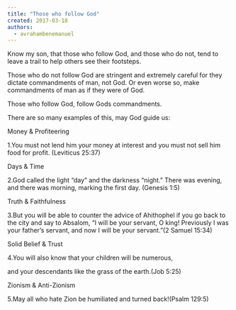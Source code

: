 ```yaml
---
title: "Those who follow God"
created: 2017-03-18
authors: 
  - avrahambenemanuel
---
```


Know my son, that those who follow God, and those who do not, tend to leave a trail to help others see their footsteps.

Those who do not follow God are stringent and extremely careful for they dictate commandments of man, not God. Or even worse so, make commandments of man as if they were of God.

Those who follow God, follow Gods commandments.

There are so many examples of this, may God guide us:

Money & Profiteering

1.You must not lend him your money at interest and you must not sell him food for profit. (Leviticus 25:37)

Days & Time

2.God called the light “day” and the darkness “night.” There was evening, and there was morning, marking the first day. (Genesis 1:5)

Truth & Faithfulness

3.But you will be able to counter the advice of Ahithophel if you go back to the city and say to Absalom, “I will be your servant, O king! Previously I was your father’s servant, and now I will be your servant.”(2 Samuel 15:34)

Solid Belief & Trust

4.You will also know that your children will be numerous,

and your descendants like the grass of the earth.(Job 5:25)

Zionism & Anti-Zionism

5.May all who hate Zion be humiliated and turned back!(Psalm 129:5)
